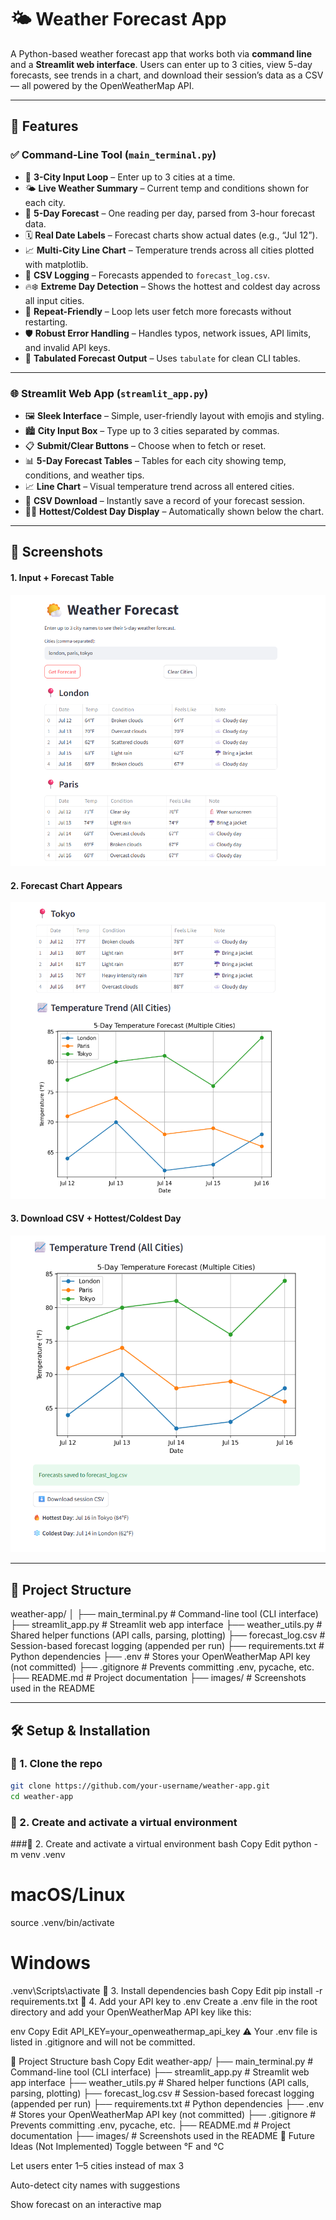 # 🌤️ Weather Forecast App

A Python-based weather forecast app that works both via **command line** and a **Streamlit web interface**. Users can enter up to 3 cities, view 5-day forecasts, see trends in a chart, and download their session’s data as a CSV — all powered by the OpenWeatherMap API.

---

## 🚀 Features

### ✅ Command-Line Tool (`main_terminal.py`)

- 🔁 **3-City Input Loop** – Enter up to 3 cities at a time.
- 🌤️ **Live Weather Summary** – Current temp and conditions shown for each city.
- 📅 **5-Day Forecast** – One reading per day, parsed from 3-hour forecast data.
- 🗓️ **Real Date Labels** – Forecast charts show actual dates (e.g., “Jul 12”).
- 📈 **Multi-City Line Chart** – Temperature trends across all cities plotted with matplotlib.
- 📂 **CSV Logging** – Forecasts appended to `forecast_log.csv`.
- 🔥❄️ **Extreme Day Detection** – Shows the hottest and coldest day across all input cities.
- 🔄 **Repeat-Friendly** – Loop lets user fetch more forecasts without restarting.
- 🛡️ **Robust Error Handling** – Handles typos, network issues, API limits, and invalid API keys.
- 🧾 **Tabulated Forecast Output** – Uses `tabulate` for clean CLI tables.

---

### 🌐 Streamlit Web App (`streamlit_app.py`)

- 🖼️ **Sleek Interface** – Simple, user-friendly layout with emojis and styling.
- 🏙️ **City Input Box** – Type up to 3 cities separated by commas.
- 📋 **Submit/Clear Buttons** – Choose when to fetch or reset.
- 📊 **5-Day Forecast Tables** – Tables for each city showing temp, conditions, and weather tips.
- 📈 **Line Chart** – Visual temperature trend across all entered cities.
- 📁 **CSV Download** – Instantly save a record of your forecast session.
- 🧊🔥 **Hottest/Coldest Day Display** – Automatically shown below the chart.

---

## 📸 Screenshots

#### 1. Input + Forecast Table  
![Forecast Table](images/pic1.png)

#### 2. Forecast Chart Appears  
![Line Chart](images/pic2.png)

#### 3. Download CSV + Hottest/Coldest Day  
![Final Section](images/pic3.png)

---

## 🧠 Project Structure

weather-app/
│
├── main_terminal.py       # Command-line tool (CLI interface)
├── streamlit_app.py       # Streamlit web app interface
├── weather_utils.py       # Shared helper functions (API calls, parsing, plotting)
├── forecast_log.csv       # Session-based forecast logging (appended per run)
├── requirements.txt       # Python dependencies
├── .env                   # Stores your OpenWeatherMap API key (not committed)
├── .gitignore             # Prevents committing .env, pycache, etc.
├── README.md              # Project documentation
├── images/                # Screenshots used in the README



---

## 🛠️ Setup & Installation

### 🔹 1. Clone the repo
```bash
git clone https://github.com/your-username/weather-app.git
cd weather-app
```

### 🔹 2. Create and activate a virtual environment

###🔹 2. Create and activate a virtual environment
bash
Copy
Edit
python -m venv .venv
# macOS/Linux
source .venv/bin/activate
# Windows
.venv\Scripts\activate
🔹 3. Install dependencies
bash
Copy
Edit
pip install -r requirements.txt
🔹 4. Add your API key to .env
Create a .env file in the root directory and add your OpenWeatherMap API key like this:

env
Copy
Edit
API_KEY=your_openweathermap_api_key
⚠️ Your .env file is listed in .gitignore and will not be committed.

🧠 Project Structure
bash
Copy
Edit
weather-app/
├── main_terminal.py     # Command-line tool (CLI interface)
├── streamlit_app.py     # Streamlit web app interface
├── weather_utils.py     # Shared helper functions (API calls, parsing, plotting)
├── forecast_log.csv     # Session-based forecast logging (appended per run)
├── requirements.txt     # Python dependencies
├── .env                 # Stores your OpenWeatherMap API key (not committed)
├── .gitignore           # Prevents committing .env, pycache, etc.
├── README.md            # Project documentation
├── images/              # Screenshots used in the README
📌 Future Ideas (Not Implemented)
Toggle between °F and °C

Let users enter 1–5 cities instead of max 3

Auto-detect city names with suggestions

Show forecast on an interactive map

